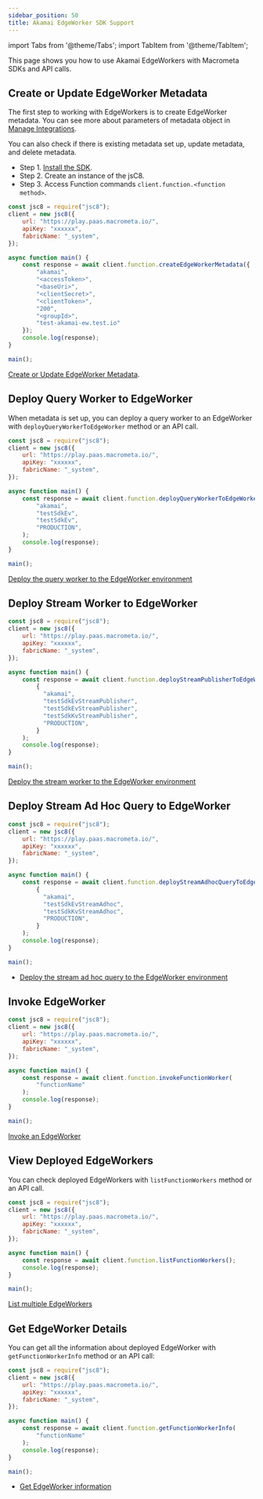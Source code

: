 ```yaml
---
sidebar_position: 50
title: Akamai EdgeWorker SDK Support
---
```

import Tabs from '@theme/Tabs';
import TabItem from '@theme/TabItem';

This page shows you how to use Akamai EdgeWorkers with Macrometa SDKs and API calls.

## Create or Update EdgeWorker Metadata

The first step to working with EdgeWorkers is to create EdgeWorker metadata. You can see more about parameters of metadata object in [Manage Integrations](../../docs/akamai/manage-integrations.md).

You can also check if there is existing metadata set up, update metadata, and delete metadata.

<Tabs groupId="modify-single">
<TabItem value="javascript" label=" JavaScript SDK">

- Step 1. [Install the SDK](../../docs/sdks/install-sdks.md).
- Step 2. Create an instance of the jsC8.
- Step 3. Access Function commands `client.function.<function method>`.

```js
const jsc8 = require("jsc8");
client = new jsc8({
    url: "https://play.paas.macrometa.io/",
    apiKey: "xxxxxx",
    fabricName: "_system",
});

async function main() {
    const response = await client.function.createEdgeWorkerMetadata({
        "akamai",
        "<accessToken>",
        "<baseUri>",
        "<clientSecret>",
        "<clientToken>",
        "200",
        "<groupId>",
        "test-akamai-ew.test.io"
    });
    console.log(response);
}

main();
```

</TabItem>
<TabItem value="api" label="REST API">

[Create or Update EdgeWorker Metadata](https://macrometa.com/docs/api#/operations/UpdateFunctionWorkerMetadata).

</TabItem>
</Tabs>

## Deploy Query Worker to EdgeWorker

When metadata is set up, you can deploy a query worker to an EdgeWorker with `deployQueryWorkerToEdgeWorker` method or an API call.

<Tabs groupId="modify-single">
<TabItem value="javascript" label=" JavaScript SDK">

```js
const jsc8 = require("jsc8");
client = new jsc8({
    url: "https://play.paas.macrometa.io/",
    apiKey: "xxxxxx",
    fabricName: "_system",
});

async function main() {
    const response = await client.function.deployQueryWorkerToEdgeWorker(
        "akamai",
        "testSdkEv",
        "testSdkEv",
        "PRODUCTION",
    );
    console.log(response);
}

main();
```

</TabItem>
<TabItem value="api" label="REST API">

[Deploy the query worker to the EdgeWorker environment](https://macrometa.com/docs/api#/operations/GenerateFunctionWorkerFromQueryWorker)

</TabItem>
</Tabs>

## Deploy Stream Worker to EdgeWorker

<Tabs groupId="modify-single">
<TabItem value="javascript" label=" JavaScript SDK">

```js
const jsc8 = require("jsc8");
client = new jsc8({
    url: "https://play.paas.macrometa.io/",
    apiKey: "xxxxxx",
    fabricName: "_system",
});

async function main() {
    const response = await client.function.deployStreamPublisherToEdgeWorker(
        {
          "akamai",
          "testSdkEvStreamPublisher",
          "testSdkEvStreamPublisher",
          "testSdkKvStreamPublisher",
          "PRODUCTION",
        }
    );
    console.log(response);
}

main();
```

</TabItem>
<TabItem value="api" label="REST API">

[Deploy the stream worker to the EdgeWorker environment](https://macrometa.com/docs/api#/operations/GenerateFunctionWorkerFromStreamPublisher)

</TabItem>
</Tabs>

## Deploy Stream Ad Hoc Query to EdgeWorker

<Tabs groupId="modify-single">
<TabItem value="javascript" label=" JavaScript SDK">

```js
const jsc8 = require("jsc8");
client = new jsc8({
    url: "https://play.paas.macrometa.io/",
    apiKey: "xxxxxx",
    fabricName: "_system",
});

async function main() {
    const response = await client.function.deployStreamAdhocQueryToEdgeWorker(
        {
          "akamai",
          "testSdkEvStreamAdhoc",
          "testSdkKvStreamAdhoc",
          "PRODUCTION",
        }
    );
    console.log(response);
}

main();
```

</TabItem>
<TabItem value="api" label="REST API">

- [Deploy the stream ad hoc query to the EdgeWorker environment](https://macrometa.com/docs/api#/operations/GenerateFunctionWorkerFromStreamQuery)

</TabItem>
</Tabs>

## Invoke EdgeWorker

<Tabs groupId="modify-single">
<TabItem value="javascript" label=" JavaScript SDK">

```js
const jsc8 = require("jsc8");
client = new jsc8({
    url: "https://play.paas.macrometa.io/",
    apiKey: "xxxxxx",
    fabricName: "_system",
});

async function main() {
    const response = await client.function.invokeFunctionWorker(
        "functionName"
    );
    console.log(response);
}

main();
```

</TabItem>
<TabItem value="api" label="REST API">

[Invoke an EdgeWorker](https://macrometa.com/docs/api#/operations/InvokeFunctionWorkerByFunctionName)

</TabItem>
</Tabs>

## View Deployed EdgeWorkers

You can check deployed EdgeWorkers with `listFunctionWorkers` method or an API call.

<Tabs groupId="modify-single">
<TabItem value="javascript" label=" JavaScript SDK">

```js
const jsc8 = require("jsc8");
client = new jsc8({
    url: "https://play.paas.macrometa.io/",
    apiKey: "xxxxxx",
    fabricName: "_system",
});

async function main() {
    const response = await client.function.listFunctionWorkers();
    console.log(response);
}

main();
```

</TabItem>
<TabItem value="api" label="REST API">

[List multiple EdgeWorkers](https://macrometa.com/docs/api#/operations/ListAllFunctionWorkerByType)

</TabItem>
</Tabs>

## Get EdgeWorker Details

You can get all the information about deployed EdgeWorker with `getFunctionWorkerInfo` method or an API call:

<Tabs groupId="modify-single">
<TabItem value="javascript" label=" JavaScript SDK">

```js
const jsc8 = require("jsc8");
client = new jsc8({
    url: "https://play.paas.macrometa.io/",
    apiKey: "xxxxxx",
    fabricName: "_system",
});

async function main() {
    const response = await client.function.getFunctionWorkerInfo(
        "functionName"
    );
    console.log(response);
}

main();
```

</TabItem>
<TabItem value="api" label="REST API">

- [Get EdgeWorker information](https://macrometa.com/docs/api#/operations/GetFunctionWorkerMetadata)

</TabItem>
</Tabs>
